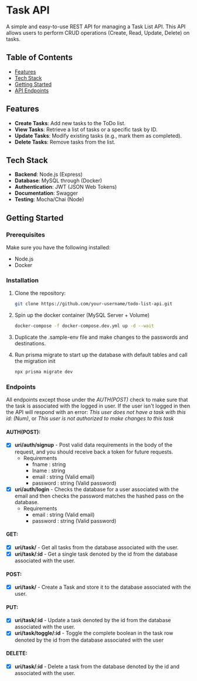 # Task API

A simple and easy-to-use REST API for managing a Task List API. This API allows users to perform CRUD operations (Create, Read, Update, Delete) on tasks.

## Table of Contents

- [Features](#features)
- [Tech Stack](#tech-stack)
- [Getting Started](#getting-started)
- [API Endpoints](#api-endpoints)

## Features

- **Create Tasks**: Add new tasks to the ToDo list.
- **View Tasks**: Retrieve a list of tasks or a specific task by ID.
- **Update Tasks**: Modify existing tasks (e.g., mark them as completed).
- **Delete Tasks**: Remove tasks from the list.

## Tech Stack

- **Backend**: Node.js (Express) 
- **Database**: MySQL through (Docker)
- **Authentication**: JWT (JSON Web Tokens)
- **Documentation**: Swagger
- **Testing**: Mocha/Chai (Node)

## Getting Started

### Prerequisites

Make sure you have the following installed:

- Node.js
- Docker

### Installation

1. Clone the repository:

   ```bash
   git clone https://github.com/your-username/todo-list-api.git

2. Spin up the docker container (MySQL Server + Volume)
    ```bash
    docker-compose -f docker-compose.dev.yml up -d --wait

3. Duplicate the .sample-env file and make changes to the passwords and destinations.

4. Run prisma migrate to start up the database with default tables and call the migration init
    ```bash
    npx prisma migrate dev

### Endpoints

All endpoints except those under the *AUTH(POST)* check to make sure that the task is associated with the logged in user. If the user isn't logged in then the API will respond with an error: *This user does not have a task with this id: (Num)*, or *This user is not authorized to make changes to this task*

#### AUTH(POST):
- [x] **uri/auth/signup** - Post valid data requirements in the body of the request, and you should receive back a token for future requests.
    - Requirements
        - fname : string
        - lname : string
        - email : string (Valid email)
        - password : string (Valid password)
- [x] **uri/auth/login** - Checks the database for a user associated with the email and then checks the password matches the hashed pass on the database.
    - Requirements
        - email : string (Valid email)
        - password : string (Valid password)

#### GET:
- [x] **uri/task/** - Get all tasks from the database associated with the user.
- [x] **uri/task/:id** - Get a single task denoted by the id from the database associated with the user.

#### POST:
- [x] **uri/task/** - Create a Task and store it to the database associated with the user.

#### PUT:
- [x] **uri/task/:id** - Update a task denoted by the id from the database associated with the user.
- [x] **uri/task/toggle/:id** - Toggle the complete boolean in the task row denoted by the id from the database associated with the user

#### DELETE:
- [x] **uri/task/:id** - Delete a task from the database denoted by the id and associated with the user.


